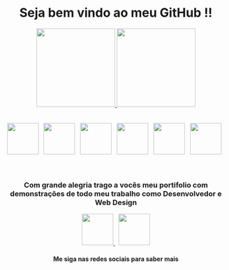 <head>
    <link rel="stylesheet" href="https://cdn.jsdelivr.net/gh/devicons/devicon@v2.14.0/devicon.min.css">
</head>

<i class="devicon-html5-plain-wordmark colored"></i>
<div align="center">
    <h1> Seja bem vindo ao meu GitHub !!</h1>
</div>

<div class="container">
    <div align="center">
        <a href="http://www.vitorcostatec.com.br/">
            <img height="180em"
                src="https://github-readme-stats.vercel.app/api?username=vitorcostati&show_icons=true&theme=merko&include_all_commits=true&count_private=true" />
            <img height="180em"
                src="https://github-readme-stats.vercel.app/api/top-langs/?username=vitorcostati&layout=compact&langs_count=7&theme=merko" />
        </a>
    </div>
</div>
<br>
<br>
<div align="center">
    <img height="72" src="https://cdn.jsdelivr.net/gh/devicons/devicon/icons/angularjs/angularjs-original.svg" /> &nbsp;
    <img height="72" src="https://cdn.jsdelivr.net/gh/devicons/devicon/icons/html5/html5-original-wordmark.svg" />
    &nbsp;
    <img height="72" src="https://cdn.jsdelivr.net/gh/devicons/devicon/icons/css3/css3-original-wordmark.svg" /> &nbsp;
    <img height="72" src="https://cdn.jsdelivr.net/gh/devicons/devicon/icons/javascript/javascript-original.svg" />
    &nbsp;
    <img height="72" src="https://cdn.jsdelivr.net/gh/devicons/devicon/icons/spring/spring-original.svg" /> &nbsp;
    <img height="72" src="https://cdn.jsdelivr.net/gh/devicons/devicon/icons/nodejs/nodejs-original.svg" /> &nbsp;
</div>
<br>
<br>
<div align="center">
    <h3>Com grande alegria trago a vocês meu portifolio com demonstrações de todo meu trabalho como Desenvolvedor e Web
        Design</h3>
    <a href="https://www.facebook.com/VitorCostaTI"> <img height="72"
            src="https://cdn.jsdelivr.net/gh/devicons/devicon/icons/facebook/facebook-original.svg" /> </a> &nbsp;
    <a href="https://www.linkedin.com/in/vitor-costa-10566b22a/">
        <img height="72" src="https://cdn.jsdelivr.net/gh/devicons/devicon/icons/linkedin/linkedin-original.svg" />
    </a>
    <h4> Me siga nas redes sociais para saber mais </h4>
</div>
